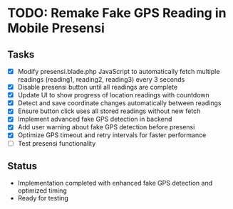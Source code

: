 # TODO: Remake Fake GPS Reading in Mobile Presensi

## Tasks
- [x] Modify presensi.blade.php JavaScript to automatically fetch multiple readings (reading1, reading2, reading3) every 3 seconds
- [x] Disable presensi button until all readings are complete
- [x] Update UI to show progress of location readings with countdown
- [x] Detect and save coordinate changes automatically between readings
- [x] Ensure button click uses all stored readings without new fetch
- [x] Implement advanced fake GPS detection in backend
- [x] Add user warning about fake GPS detection before presensi
- [x] Optimize GPS timeout and retry intervals for faster performance
- [ ] Test presensi functionality

## Status
- Implementation completed with enhanced fake GPS detection and optimized timing
- Ready for testing

